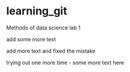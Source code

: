 # learning_git


Methods of data science lab 1

add some more text

add more text and fixed the mistake

trying out one more time - some more text here 